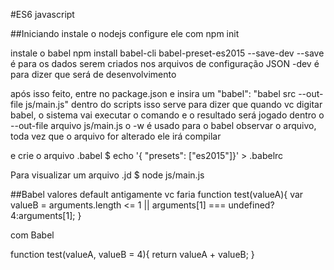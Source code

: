 #ES6 javascript

##Iniciando
instale o nodejs
configure ele com npm init

instale o babel
npm install babel-cli babel-preset-es2015 --save-dev
--save é para os dados serem criados nos arquivos de configuração JSON
-dev é para dizer que será de desenvolvimento

após isso feito, entre no package.json e insira um "babel": "babel src --out-file js/main.js" dentro do scripts
isso serve para dizer que quando vc digitar babel, o sistema vai executar o comando e o resultado será jogado dentro o --out-file arquivo js/main.js
o -w é usado para o babel observar o arquivo, toda vez que o arquivo for alterado ele irá compilar

e crie o arquivo .babel
$ echo '{ "presets": ["es2015"]}' > .babelrc


Para visualizar um arquivo .jd
$ node js/main.js 

##Babel valores default
antigamente vc faria
function test(valueA){
    var valueB  =   arguments.length <= 1 || arguments[1] === undefined? 4:arguments[1];
}

com Babel

function test(valueA, valueB = 4){
    return valueA + valueB;
}
